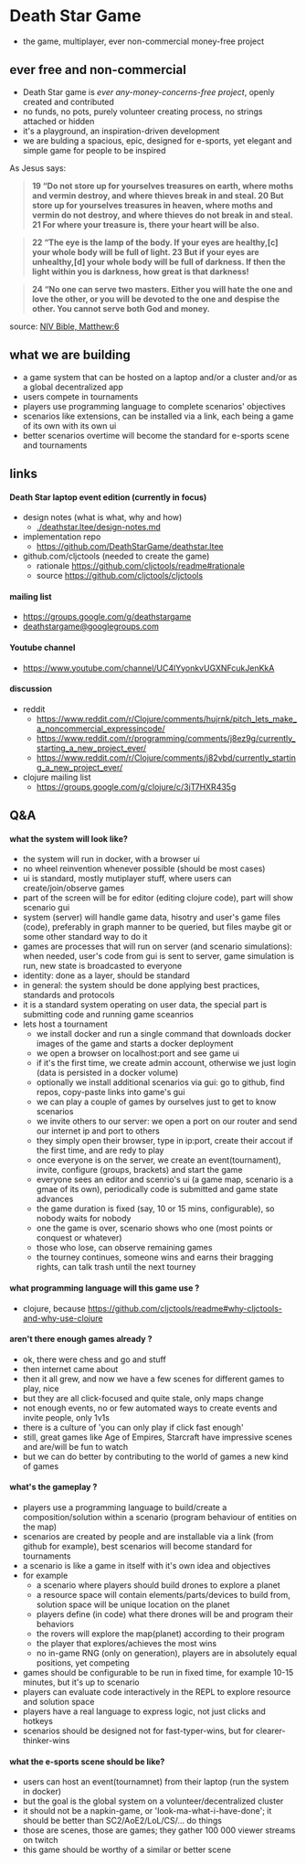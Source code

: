 
# Death Star Game

- the game, multiplayer, ever non-commercial money-free project

## ever free and non-commercial

- Death Star game is *ever any-money-concerns-free project*, openly created and contributed
- no funds, no pots, purely volunteer creating process, no strings attached or hidden
- it's a playground, an inspiration-driven development
- we are bulding a spacious, epic, designed for e-sports, yet elegant and simple game for people to be inspired

As Jesus says:

> <b>19 “Do not store up for yourselves treasures on earth, where moths and vermin destroy, and where thieves break in and steal. 20 But store up for yourselves treasures in heaven, where moths and vermin do not destroy, and where thieves do not break in and steal. 21 For where your treasure is, there your heart will be also.</b>

> <b>22 “The eye is the lamp of the body. If your eyes are healthy,[c] your whole body will be full of light. 23 But if your eyes are unhealthy,[d] your whole body will be full of darkness. If then the light within you is darkness, how great is that darkness!</b>

> <b>24 “No one can serve two masters. Either you will hate the one and love the other, or you will be devoted to the one and despise the other. You cannot serve both God and money.</b>

source: [NIV Bible, Matthew:6](https://www.biblica.com/bible/niv/matthew/6/)

## what we are building

- a game system that can be hosted on a laptop and/or a cluster and/or as a global decentralized app
- users compete in tournaments
- players use programming language to complete scenarios' objectives
- scenarios like extensions, can be installed via a link, each being a game of its own with its own ui
- better scenarios overtime will become the standard for e-sports scene and tournaments

## links

#### Death Star laptop event edition (currently in focus)

- design notes (what is what, why and how)
    - [./deathstar.ltee/design-notes.md](./deathstar.ltee/design-notes.md)
- implementation repo
    - https://github.com/DeathStarGame/deathstar.ltee
- github.com/cljctools (needed to create the game)
    - rationale https://github.com/cljctools/readme#rationale
    - source https://github.com/cljctools/cljctools

#### mailing list

- https://groups.google.com/g/deathstargame
- deathstargame@googlegroups.com

#### Youtube channel

- https://www.youtube.com/channel/UC4lYyonkvUGXNFcukJenKkA

#### discussion

- reddit
    - https://www.reddit.com/r/Clojure/comments/hujrnk/pitch_lets_make_a_noncommercial_expressincode/
    - https://www.reddit.com/r/programming/comments/j8ez9g/currently_starting_a_new_project_ever/
    - https://www.reddit.com/r/Clojure/comments/j82vbd/currently_starting_a_new_project_ever/
- clojure mailing list
    - https://groups.google.com/g/clojure/c/3jT7HXR435g

## Q&A

#### what the system will look like?

- the system will run in docker, with a browser ui
- no wheel reinvention whenever possible (should be most cases)
- ui is standard, mostly mutiplayer stuff, where users can create/join/observe games
- part of the screen will be for editor (editing clojure code), part will show scenario gui
- system (server) will handle game data, hisotry and user's game files (code), preferably in graph manner to be queried, but files maybe git or some other standard way to do it
- games are processes that will run on server (and scenario simulations): when needed, user's code from gui is sent to server, game simulation is run, new state is broadcasted to everyone
- identity: done as a layer, should be standard
- in general: the system should be done applying best practices, standards and protocols
- it is a standard system operating on user data, the special part is submitting code and running game sceanrios
- lets host a tournament
  - we install docker and run a single command that downloads docker images of the game and starts a docker deployment
  - we open a browser on localhost:port and see game ui
  - if it's the first time, we create admin account, otherwise we just login (data is persisted in a docker volume)
  - optionally we install additional scenarios via gui: go to github, find repos, copy-paste links into game's gui
  - we can play a couple of games by ourselves just to get to know scenarios
  - we invite others to our server: we open a port on our router and send our internet ip and port to others
  - they simply open their browser, type in ip:port, create their accout if the first time, and are redy to play
  - once everyone is on the server, we create an event(tournament), invite, configure (groups, brackets) and start the game
  - everyone sees an editor and scenrio's ui (a game map, scenario is a gmae of its own), periodically code is submitted and game state advances
  - the game duration is fixed (say, 10 or 15 mins, configurable), so nobody waits for nobody
  - one the game is over, scenario shows who one (most points or conquest or whatever)
  - those who lose, can observe remaining games
  - the tourney continues, someone wins and earns their bragging rights, can talk trash until the next tourney

#### what programming language will this game use ?

- clojure, because https://github.com/cljctools/readme#why-cljctools-and-why-use-clojure

#### aren't there enough games already ?

- ok, there were chess and go and stuff
- then internet came about
- then it all grew, and now we have a few scenes for different games to play, nice
- but they are all click-focused and quite stale, only maps change
- not enough events, no or few automated ways to create events and invite people, only 1v1s
- there is a culture of 'you can only play if click fast enough'
- still, great games like Age of Empires, Starcraft have impressive scenes and are/will be fun to watch
- but we can do better by contributing to the world of games a new kind of games

#### what's the gameplay ?

- players use a programming language to build/create a composition/solution within a scenario (program behaviour of entities on the map)
- scenarios are created by people and are installable via a link (from github for example), best scenarios will become standard for tournaments
- a scenario is like a game in itself with it's own idea and objectives
- for example
    - a scenario where players should build drones to explore a planet
    - a resource space will contain elements/parts/devices to build from, solution space will be unique location on the planet
    - players define (in code) what there drones will be and program their behaviors
    - the rovers will explore the map(planet) according to their program
    - the player that explores/achieves the most wins
    - no in-game RNG (only on generation), players are in absolutely equal positions, yet competing
- games should be configurable to be run in fixed time, for example 10-15 minutes, but it's up to scenario
- players can evaluate code interactively in the REPL to explore resource and solution space
- players have a real language to express logic, not just clicks and hotkeys
- scenarios should be designed not for fast-typer-wins, but for clearer-thinker-wins

#### what the e-sports scene should be like?

- users can host an event(tournamnet) from their laptop (run the system in docker) 
- but the goal is the global system on a volunteer/decentralized cluster
- it should not be a napkin-game, or 'look-ma-what-i-have-done'; it should be better than SC2/AoE2/LoL/CS/... do things
- those are scenes, those are games; they gather 100 000 viewer streams on twitch
- this game should be worthy of a similar or better scene